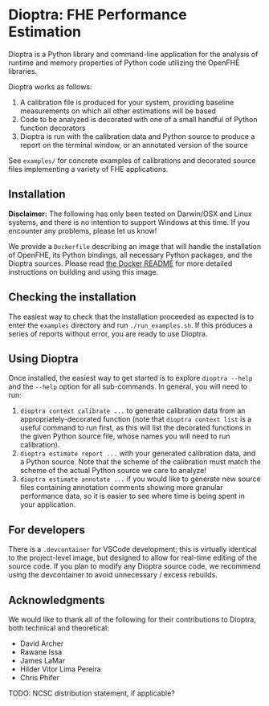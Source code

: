 # Dioptra: FHE Performance Estimation

Dioptra is a Python library and command-line application for the analysis of
runtime and memory properties of Python code utilizing the OpenFHE libraries.

Dioptra works as follows:

1. A calibration file is produced for your system, providing baseline
   measurements on which all other estimations will be based
2. Code to be analyzed is decorated with one of a small handful of Python
   function decorators
3. Dioptra is run with the calibration data and Python source to produce a
   report on the terminal window, or an annotated version of the source

See `examples/` for concrete examples of calibrations and decorated source files
implementing a variety of FHE applications.

## Installation

**Disclaimer:** The following has only been tested on Darwin/OSX and Linux
systems, and there is no intention to support Windows at this time.
If you encounter any problems, please let us know!

We provide a `Dockerfile` describing an image that will handle the installation
of OpenFHE, its Python bindings, all necessary Python packages, and the Dioptra
sources. Please read [the Docker README](README.Docker.md) for more detailed
instructions on building and using this image.

## Checking the installation

The easiest way to check that the installation proceeded as expected is to
enter the `examples` directory and run `./run_examples.sh`. If this produces a
series of reports without error, you are ready to use Dioptra.

## Using Dioptra

Once installed, the easiest way to get started is to explore `dioptra --help`
and the `--help` option for all sub-commands. In general, you will need to run:

1. `dioptra context calibrate ...` to generate calibration data from an
   appropriately-decorated function (note that `dioptra context list` is a
   useful command to run first, as this will list the decorated functions in
   the given Python source file, whose names you will need to run calibration).
2. `dioptra estimate report ...` with your generated calibration data, and a
   Python source. Note that the scheme of the calibration must match the scheme
   of the actual Python source we care to analyze!
3. `dioptra estimate annotate ...` if you would like to generate new source
   files containing annotation comments showing more granular performance data,
   so it is easier to see where time is being spent in your application.

## For developers

There is a `.devcontainer` for VSCode development; this is virtually identical
to the project-level image, but designed to allow for real-time editing of the
source code. If you plan to modify any Dioptra source code, we recommend using
the devcontainer to avoid unnecessary / excess rebuilds.

## Acknowledgments

We would like to thank all of the following for their contributions to Dioptra,
both technical and theoretical:

- David Archer
- Rawane Issa
- James LaMar
- Hilder Vitor Lima Pereira
- Chris Phifer

TODO: NCSC distribution statement, if applicable?
